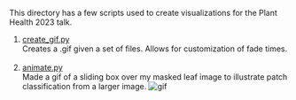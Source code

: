 This directory has a few scripts used to create visualizations for the Plant Health 2023 talk. <br>

1. [create_gif.py]() <br>
Creates a .gif given a set of files. Allows for customization of fade times. <br><br>
2. [animate.py]()<br>
Made a gif of a sliding box over my masked leaf image to illustrate patch classification from a larger image.
![gif]()
